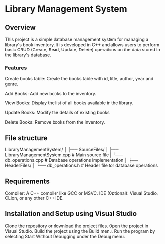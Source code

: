# Library Management System

## Overview
This project is a simple database management system for managing a library's book inventory.
It is developed in C++ and allows users to perform basic CRUD (Create, Read, Update, Delete) operations on the data stored in the library's database.

### Features
Create books table: Create the books table with id, title, author, year and genre.

Add Books: Add new books to the inventory.

View Books: Display the list of all books available in the library.

Update Books: Modify the details of existing books.

Delete Books: Remove books from the inventory.

## File structure
LibraryManagementSystem/
│
├── SourceFiles/
│   ├── LibraryManagementSystem.cpp   # Main source file
│   └── db_operations.cpp             # Database operations implementation
│
├── HeaderFiles/
│   └── db_operations.h               # Header file for database operations


## Requirements
Compiler: A C++ compiler like GCC or MSVC.
IDE (Optional): Visual Studio, CLion, or any other C++ IDE.

## Installation and Setup using Visual Studio
Clone the repository or download the project files.
Open the project in Visual Studio.
Build the project using the Build menu.
Run the program by selecting Start Without Debugging under the Debug menu.
